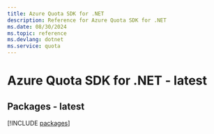 ```yaml
---
title: Azure Quota SDK for .NET
description: Reference for Azure Quota SDK for .NET
ms.date: 08/30/2024
ms.topic: reference
ms.devlang: dotnet
ms.service: quota
---
```

# Azure Quota SDK for .NET - latest
## Packages - latest
[!INCLUDE [packages](quota-index.md)]